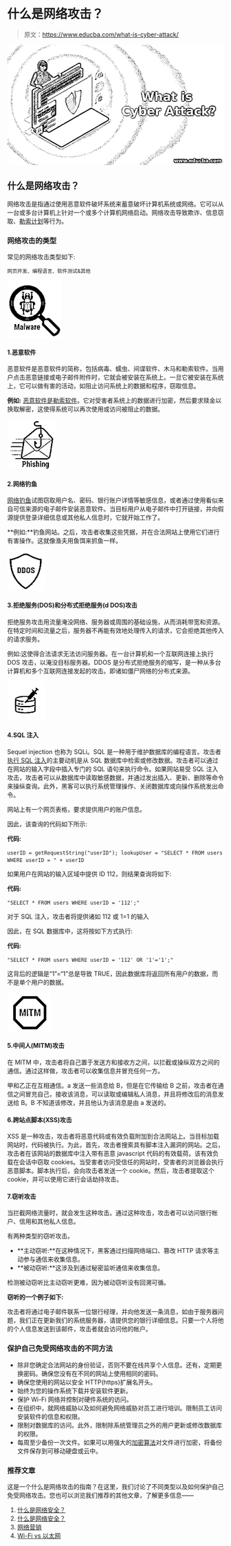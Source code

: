 # 什么是网络攻击？

> 原文：<https://www.educba.com/what-is-cyber-attack/>

![What is Cyber Attack](img/60327f3f64b62afc8b7717a24bf9f6fd.png)



## 什么是网络攻击？

网络攻击是指通过使用恶意软件破坏系统来蓄意破坏计算机系统或网络。它可以从一台或多台计算机上针对一个或多个计算机网络启动。网络攻击导致欺诈、信息窃取、[勒索计划](https://www.educba.com/ransomware-attack/)等行为。

### 网络攻击的类型

常见的网络攻击类型如下:

<small>网页开发、编程语言、软件测试&其他</small>

![malware](img/4c5e70217b5509f4827c481232b843e7.png)



#### 1.恶意软件

恶意软件是恶意软件的简称，包括病毒、蠕虫、间谍软件、木马和勒索软件。当用户点击恶意链接或电子邮件附件时，它就会被安装在系统上。一旦它被安装在系统上，它可以做有害的活动，如阻止访问系统上的数据和程序，窃取信息。

**例如:** [恶意软件是勒索软件](https://www.educba.com/what-is-malware/)。它对受害者系统上的数据进行加密，然后要求赎金以换取解密，这使得系统可以再次使用或访问被阻止的数据。

![phising](img/81e01cb60709a544b40290ec089d7299.png)



#### 2.网络钓鱼

[网络钓鱼](https://www.educba.com/what-is-phishing/)试图窃取用户名、密码、银行账户详情等敏感信息，或者通过使用看似来自可信来源的电子邮件安装恶意软件。当目标用户从电子邮件中打开链接，并向假源提供登录详细信息或其他私人信息时，它就开始工作了。

**例如:**钓鱼网站。之后，攻击者收集这些凭据，并在合法网站上使用它们进行有害操作。这就像渔夫用鱼饵来抓鱼一样。

![What is Cyber Attack?](img/5ca786eba90426e428b14275d84ea50c.png)



#### 3.拒绝服务(DOS)和分布式拒绝服务(d DOS)攻击

拒绝服务攻击用流量淹没网络、服务器或周围的基础设施，从而消耗带宽和资源。在特定时间和流量之后，服务器不再能有效地处理传入的请求，它会拒绝其他传入的请求服务。

例如:这使得合法请求无法访问服务器。在一台计算机和一个互联网连接上执行 DOS 攻击，以淹没目标服务器。DDOS 是分布式拒绝服务的缩写，是一种从多台计算机和多个互联网连接发起的攻击。即诸如僵尸网络的分布式来源。

![SQL Injection](img/3e265597c7fe4b0158cc5a5271a996ae.png)



#### 4.SQL 注入

Sequel injection 也称为 SQLi。SQL 是一种用于维护数据库的编程语言。攻击者[执行 SQL 注入](https://www.educba.com/what-is-SQL-injection/)的主要动机是从 SQL 数据库中检索或修改数据。攻击者可以通过在网站的输入字段中插入专门的 SQL 语句来执行命令。如果网站易受 SQL 注入攻击，攻击者可以从数据库中读取敏感数据，并通过发出插入、更新、删除等命令来操纵查询。此外，黑客可以执行系统管理操作、关闭数据库或向操作系统发出命令。

网站上有一个网页表格，要求提供用户的账户信息。

因此，该查询的代码如下所示:

**代码:**

`userID = getRequestString("userID");
lookupUser = "SELECT * FROM users WHERE userID = " + userID`

如果用户在网站的输入区域中提供 ID 112，则结果查询将如下:

**代码:**

`"SELECT * FROM users WHERE userID = '112';"`

对于 SQL 注入，攻击者将提供诸如 112 或 1=1 的输入

因此，在 SQL 数据库中，这将按如下方式执行:

**代码:**

`"SELECT * FROM users WHERE userID = '112' OR '1'='1';"`

这背后的逻辑是“1”=“1”总是导致 TRUE，因此数据库将返回所有用户的数据，而不是单个用户的数据。

![mitm](img/c1900d4511fbefff14ed1399a6980be8.png)



#### 5.中间人(MITM)攻击

在 MITM 中，攻击者将自己置于发送方和接收方之间，以拦截或操纵双方之间的通信。通过这样做，攻击者可以收集信息并冒充任何一方。

甲和乙正在互相通信。a 发送一些消息给 B，但是在它传输给 B 之前，攻击者在通信之间冒充自己，接收该消息，可以读取或编辑私人消息，并且将修改后的消息发送给 B。B 不知道该修改，并且他认为该消息是由 a 发送的。

#### 6.跨站点脚本(XSS)攻击

XSS 是一种攻击，攻击者将恶意代码或有效负载附加到合法网站上。当目标加载网站时，代码被执行。为此，首先，攻击者搜索具有脚本注入漏洞的网站。之后，攻击者在该网站的数据库中注入带有恶意 javascript 代码的有效载荷。该有效负载在会话中窃取 cookies。当受害者访问受信任的网站时，受害者的浏览器会执行恶意脚本。脚本执行后，会向攻击者发送一个 cookie。然后，攻击者提取这个 cookie，并可以使用它进行会话劫持攻击。

#### 7.窃听攻击

当拦截网络流量时，就会发生这种攻击。通过这种攻击，攻击者可以访问银行帐户、信用和其他私人信息。

有两种类型的窃听攻击。

*   **主动窃听:**在这种情况下，黑客通过扫描网络端口、篡改 HTTP 请求等主动参与通信来收集信息。
*   **被动窃听:**这涉及到通过秘密监听通信来收集信息。

检测被动窃听比主动窃听更难，因为被动窃听没有回溯可循。

**窃听的一个例子如下:**

攻击者将通过电子邮件联系一位银行经理，并向他发送一条消息，如由于服务器问题，我们正在更新我们的系统服务器，请提供您的银行详细信息。只要一个人将他的个人信息发送到该邮件，攻击者就会访问他的帐户。

### 保护自己免受网络攻击的不同方法

*   除非您确定合法网站的身份验证，否则不要在线共享个人信息。还有，定期更换密码。确保您没有在不同的网站上使用相同的密码。
*   确保您使用的网站以安全 HTTP(https)扩展名开头。
*   始终为您的操作系统下载并安装软件更新。
*   保护 Wi-Fi 网络并控制对硬件系统的访问。
*   在组织中，就网络威胁以及如何避免网络威胁对员工进行培训。限制员工访问安装软件的信息和权限。
*   限制对数据库的访问。此外，限制除系统管理员之外的用户更新或修改数据库的权限。
*   每周至少备份一次文件。如果可以用强大的[加密算法](https://www.educba.com/algorithm-in-programming/)对文件进行加密，将备份文件保存到可移动硬盘或云中。

### 推荐文章

这是一个什么是网络攻击的指南？在这里，我们讨论了不同类型以及如何保护自己免受网络攻击。您也可以浏览我们推荐的其他文章，了解更多信息——

1.  [什么是网络安全？](https://www.educba.com/what-is-cyber-security/)
2.  [什么是网络安全？](https://www.educba.com/what-is-network-security/)
3.  [网络营销](https://www.educba.com/cyber-marketing/)
4.  [Wi-Fi vs 以太网](https://www.educba.com/wifi-vs-ethernet/)






